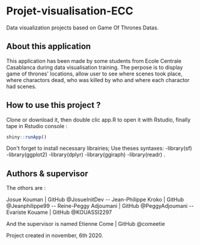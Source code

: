 # Projet-visualisation-ECC
Data visualization projects based on Game Of Thrones Datas.

## About this application
This application has been made by some students from Ecole Centrale Casablanca during data visualisation training. The perpose is to display game of thrones' locations, allow user to see where scenes took place, where charactors dead, who was killed by who and where each charactor had scenes.

## How to use this project ?
Clone or download it, then double clic app.R to open it with Rstudio, finally tape in Rstudio console :

```R
shiny::runApp()
```

Don't forget to install necessary librairies; Use theses syntaxes:
-library(sf)
-library(ggplot2)
-library(dplyr)
-library(ggiraph)
-library(readr) .

## Authors & supervisor
The othors are :

Josue Kouman | GitHub @JosueInitDev -- Jean-Philippe Kroko | GitHub @Jeanphilippe99 -- Reine-Peggy Adjoumani | GitHub @PeggyAdjoumani -- Evariste Kouame | GitHub @KOUASSI2297

And the supervisor is named Etienne Come | GitHub @comeetie

Project created in november, 6th 2020.
